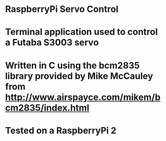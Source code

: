 # RaspberryPi Servo Control
#
# Terminal application used to control a Futaba S3003 servo 
# Written in C using the bcm2835 library provided by Mike McCauley from http://www.airspayce.com/mikem/bcm2835/index.html
# Tested on a RaspberryPi 2